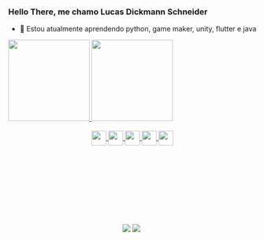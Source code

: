 ### Hello There, me chamo Lucas Dickmann Schneider

- 🌱 Estou atualmente aprendendo python, game maker, unity, flutter e java

<div>
  <a href="https://github.com/LucasDS0608">
  <img height="165em" src="https://github-readme-stats.vercel.app/api?username=LucasDS0608&show_icons=true&theme=dracula&include_all_commits=true&count_private=true"/>
  <img height="165em" src="https://github-readme-stats.vercel.app/api/top-langs/?username=LucasDS0608&layout=compact&langs_count=7&theme=dracula"/>
</div>
  
<div align="center" ><br>
  <img align="center" height="30" weigth="40" src="https://cdn.jsdelivr.net/gh/devicons/devicon/icons/html5/html5-original.svg" />
  <img align="center" height="30" weigth="40" src="https://cdn.jsdelivr.net/gh/devicons/devicon/icons/css3/css3-original.svg" />
  <img align="center" height="30" weigth="40" src="https://cdn.jsdelivr.net/gh/devicons/devicon/icons/python/python-original.svg" />
  <img align="center" height="30" weigth="40" src="https://cdn.jsdelivr.net/gh/devicons/devicon/icons/java/java-original.svg" />
  <img align="center" height="30" weigth="40" src="https://cdn.jsdelivr.net/gh/devicons/devicon/icons/flutter/flutter-original.svg" />
</div>
  
<div align="center" style="padding-top: 10rem"> 
  <a href="https://www.instagram.com/lucas_d_schneider/" target="_blank"><img src="https://img.shields.io/badge/-Instagram-%23E4405F?style=for-the-badge&logo=instagram&logoColor=white" target="_blank"></a>
  <a href="https://www.linkedin.com/in/lucas-dickmann-schneider-36a167227/" target="_blank"><img src="https://img.shields.io/badge/-LinkedIn-%230077B5?style=for-the-badge&logo=linkedin&logoColor=white" target="_blank"></a> 
</div>
